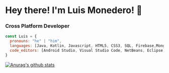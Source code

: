 
# Hey there! I'm Luis Monedero! 👋
### Cross Platform Developer

```js
const Luis = {
  pronouns: "he" | "him",
  languages: [Java, Kotlin, Javascript, HTML5, CSS3, SQL, Firebase,MongoDB],
  code_editors: [Android Studio, Visual Studio Code, NetBeans, Eclipse, Sublime Text]
}

```

[![Anurag's github stats](https://github-readme-stats.vercel.app/api?username=LuisMonedero)](https://github.com/anuraghazra/github-readme-stats)
